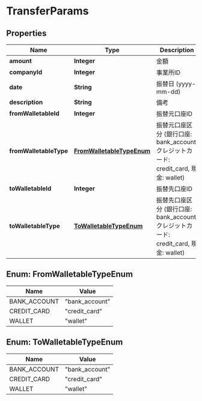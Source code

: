 

# TransferParams

## Properties

Name | Type | Description | Notes
------------ | ------------- | ------------- | -------------
**amount** | **Integer** | 金額 | 
**companyId** | **Integer** | 事業所ID | 
**date** | **String** | 振替日 (yyyy-mm-dd) | 
**description** | **String** | 備考 |  [optional]
**fromWalletableId** | **Integer** | 振替元口座ID | 
**fromWalletableType** | [**FromWalletableTypeEnum**](#FromWalletableTypeEnum) | 振替元口座区分 (銀行口座: bank_account, クレジットカード: credit_card, 現金: wallet) | 
**toWalletableId** | **Integer** | 振替先口座ID | 
**toWalletableType** | [**ToWalletableTypeEnum**](#ToWalletableTypeEnum) | 振替先口座区分 (銀行口座: bank_account, クレジットカード: credit_card, 現金: wallet) | 



## Enum: FromWalletableTypeEnum

Name | Value
---- | -----
BANK_ACCOUNT | &quot;bank_account&quot;
CREDIT_CARD | &quot;credit_card&quot;
WALLET | &quot;wallet&quot;



## Enum: ToWalletableTypeEnum

Name | Value
---- | -----
BANK_ACCOUNT | &quot;bank_account&quot;
CREDIT_CARD | &quot;credit_card&quot;
WALLET | &quot;wallet&quot;



